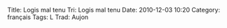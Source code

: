 Title: Logis mal tenu
 Tri: Logis mal tenu
 Date: 2010-12-03 10:20
 Category: français
 Tags: L
 Trad: Aujon
 